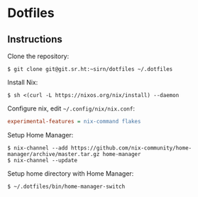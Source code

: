 # Dotfiles

## Instructions

Clone the repository:

``` shell
$ git clone git@git.sr.ht:~sirn/dotfiles ~/.dotfiles
```

Install Nix:

``` shell
$ sh <(curl -L https://nixos.org/nix/install) --daemon
```

Configure nix, edit `~/.config/nix/nix.conf`:

``` ini
experimental-features = nix-command flakes
```

Setup Home Manager:

``` shell
$ nix-channel --add https://github.com/nix-community/home-manager/archive/master.tar.gz home-manager
$ nix-channel --update
```

Setup home directory with Home Manager:

``` shell
$ ~/.dotfiles/bin/home-manager-switch
```

